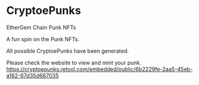# CryptoePunks
EtherGem Chain Punk NFTs

A fun spin on the Punk NFTs.

All possible CryptoePunks have been generated. 

Please check the website to view and mint your punk.
https://cryptoepunks.retool.com/embedded/public/6b2229fe-2aa5-45eb-a162-67d35d687035
